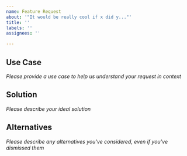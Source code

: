 ```yaml
---
name: Feature Request
about: '"It would be really cool if x did y..."'
title: ''
labels: ''
assignees: ''

---
```


## Use Case
*Please provide a use case to help us understand your request in context*




## Solution
*Please describe your ideal solution*




## Alternatives
*Please describe any alternatives you've considered, even if you've dismissed them*
